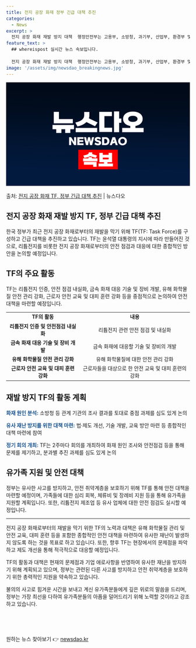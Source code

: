 ```yaml
---
title: 전지 공장 화재 정부 긴급 대책 추진
categories:
  - News
excerpt: >
  전지 공장 화재 재발 방지 대책  행정안전부는 고용부, 소방청, 과기부, 산업부, 환경부 및 국토부 등 6개…
feature_text: >
  ## whereispost 실시간 뉴스 속보입니다.

  전지 공장 화재 재발 방지 대책  행정안전부는 고용부, 소방청, 과기부, 산업부, 환경부 및 국토부 등 6개…
image: '/assets/img/newsdao_breakingnews.jpg'
---
```


![뉴스다오 속보](/assets/img/newsdao_breakingnews.jpg)

<p>출처: <a href="https://newsdao.kr/4591" rel="dofollow">전지 공장 화재 TF, 정부 긴급 대책 추진</a> | 뉴스다오</p>

<h2 data-ke-size="size26">전지 공장 화재 재발 방지 TF, 정부 긴급 대책 추진</h2>
<p data-ke-size="size16">한국 정부가 최근 전지 공장 화재로부터의 재발을 막기 위해 TF(TF: Task Force)를 구성하고 긴급 대책을 추진하고 있습니다. TF는 윤석열 대통령의 지시에 따라 만들어진 것으로, 리튬전지를 비롯한 전지 공장 화재로부터의 안전 점검과 대응에 대한 종합적인 방안을 논의할 예정입니다.</p>

<h2 data-ke-size="size24">TF의 주요 활동</h2>
<p data-ke-size="size16">TF는 리튬전지 인증, 안전 점검 내실화, 금속 화재 대응 기술 및 장비 개발, 유해 화학물질 안전 관리 강화, 근로자 안전 교육 및 대피 훈련 강화 등을 중점적으로 논의하여 안전 대책을 마련할 예정입니다.</p>

<table>
  <tr>
    <td style="text-align: center; height: 17px;"><b>TF의 활동</b></td>
    <td style="text-align: center; height: 17px;"><b>내용</b></td>
  </tr>
  <tr>
    <td style="text-align: center; height: 17px;"><b>리튬전지 인증 및 안전점검 내실화</b></td>
    <td style="text-align: center; height: 17px;">리튬전지 관련 안전 점검 및 내실화</td>
  </tr>
  <tr>
    <td style="text-align: center; height: 17px;"><b>금속 화재 대응 기술 및 장비 개발</b></td>
    <td style="text-align: center; height: 17px;">금속 화재에 대응할 기술 및 장비의 개발</td>
  </tr>
  <tr>
    <td style="text-align: center; height: 17px;"><b>유해 화학물질 안전 관리 강화</b></td>
    <td style="text-align: center; height: 17px;">유해 화학물질에 대한 안전 관리 강화</td>
  </tr>
  <tr>
    <td style="text-align: center; height: 17px;"><b>근로자 안전 교육 및 대피 훈련 강화</b></td>
    <td style="text-align: center; height: 17px;">근로자들을 대상으로 한 안전 교육 및 대피 훈련의 강화</td>
  </tr>
</table>

<h2 data-ke-size="size24">재발 방지 TF의 활동 계획</h2>
<p data-ke-size="size16"><b><span style="color: #1a5490;">화재 원인 분석:</span></b> 소방청 등 관계 기관의 조사 결과를 토대로 중점 과제를 심도 있게 논의</p>
<p data-ke-size="size16"><b><span style="color: #1a5490;">유사 재난 방지를 위한 대책 마련:</span></b> 법·제도 개선, 기술 개발, 교육 방안 마련 등 종합적인 대책 마련에 참여</p>
<p data-ke-size="size16"><b><span style="color: #1a5490;">정기 회의 개최:</span></b> TF는 2주마다 회의를 개최하여 화재 원인 조사와 안전점검 등을 통해 문제를 제기하고, 분과별 추진 과제를 심도 있게 논의</p>

<h2 data-ke-size="size24">유가족 지원 및 안전 대책</h2>
<p data-ke-size="size16">정부는 유사한 사고를 방지하고, 안전 취약계층을 보호하기 위해 TF를 통해 안전 대책을 마련할 예정이며, 가족들에 대한 심리 회복, 체류비 및 장례비 지원 등을 통해 유가족을 지원할 계획입니다. 또한, 리튬전지 제조업 등 유사 업체에 대한 안전 점검도 실시할 예정입니다.</p>

<hr>

<p data-ke-size="size16">전지 공장 화재로부터의 재발을 막기 위한 TF의 노력과 대책은 유해 화학물질 관리 및 안전 교육, 대피 훈련 등을 포함한 종합적인 안전 대책을 마련하여 유사한 재난이 발생하지 않도록 하는 것을 목표로 하고 있습니다. 또한, 향후 TF는 현장에서의 문제점을 파악하고 제도 개선을 통해 적극적으로 대응할 예정입니다.</p>

<p data-ke-size="size16">TF의 활동과 대책은 현재의 문제점과 기업 애로사항을 반영하여 유사한 재난을 방지하기 위해 계획되고 있으며, 정부는 관련된 다른 사고를 방지하고 안전 취약계층을 보호하기 위한 총력적인 지원을 약속하고 있습니다.</p>

<p data-ke-size="size16">불의의 사고로 힘겨운 시간을 보내고 계신 유가족분들에게 깊은 위로의 말씀을 드리며, 정부는 가장 최선을 다하여 유가족분들의 아픔을 덜어드리기 위해 노력할 것이라고 강조하고 있습니다.</p>

<p data-ke-size="size16">&nbsp;</p>
<p data-ke-size="size16">&nbsp;</p> 

원하는 뉴스 찾아보기 👉 <a href="https://newsdao.kr" rel="dofollow">newsdao.kr</a>


